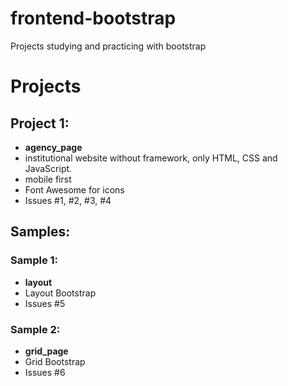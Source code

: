 # frontend-bootstrap
Projects studying and practicing with bootstrap

# Projects

## Project 1:
- **agency_page**
- institutional website without framework, only HTML, CSS and JavaScript.
- mobile first
- Font Awesome for icons
- Issues #1, #2, #3, #4

## Samples:
### Sample 1:
- **layout**
- Layout Bootstrap
- Issues #5

### Sample 2:
- **grid_page**
- Grid Bootstrap
- Issues #6